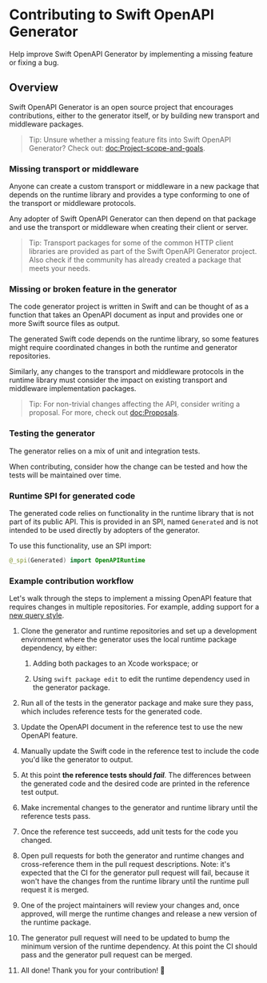 # Contributing to Swift OpenAPI Generator

Help improve Swift OpenAPI Generator by implementing a missing feature or fixing a bug.

## Overview

Swift OpenAPI Generator is an open source project that encourages contributions, either to the generator itself, or by building new transport and middleware packages.

> Tip: Unsure whether a missing feature fits into Swift OpenAPI Generator? Check out: <doc:Project-scope-and-goals>.

### Missing transport or middleware

Anyone can create a custom transport or middleware in a new package that depends on the runtime library and provides a type conforming to one of the transport or middleware protocols.

Any adopter of Swift OpenAPI Generator can then depend on that package and use the transport or middleware when creating their client or server.

> Tip: Transport packages for some of the common HTTP client libraries are provided as part of the Swift OpenAPI Generator project. Also check if the community has already created a package that meets your needs.

### Missing or broken feature in the generator

The code generator project is written in Swift and can be thought of as a function that takes an OpenAPI document as input and provides one or more Swift source files as output.

The generated Swift code depends on the runtime library, so some features might require coordinated changes in both the runtime and generator repositories.

Similarly, any changes to the transport and middleware protocols in the runtime library must consider the impact on existing transport and middleware implementation packages.

> Tip: For non-trivial changes affecting the API, consider writing a proposal. For more, check out <doc:Proposals>.

### Testing the generator

The generator relies on a mix of unit and integration tests.

When contributing, consider how the change can be tested and how the tests will be maintained over time.

### Runtime SPI for generated code

The generated code relies on functionality in the runtime library that is not part of its public API. This is provided in an SPI, named `Generated` and is not intended to be used directly by adopters of the generator.

To use this functionality, use an SPI import:

```swift
@_spi(Generated) import OpenAPIRuntime
```

### Example contribution workflow

Let's walk through the steps to implement a missing OpenAPI feature that requires changes in multiple repositories. For example, adding support for a [new query style][0].

1. Clone the generator and runtime repositories and set up a development environment where the generator uses the local runtime package dependency, by either:

    1. Adding both packages to an Xcode workspace; or

    2. Using `swift package edit` to edit the runtime dependency used in the generator package.

2. Run all of the tests in the generator package and make sure they pass, which includes reference tests for the generated code.

3. Update the OpenAPI document in the reference test to use the new OpenAPI feature.

4. Manually update the Swift code in the reference test to include the code you'd like the generator to output.

5. At this point **the reference tests should _fail_**. The differences between the generated code and the desired code are printed in the reference test output.

6. Make incremental changes to the generator and runtime library until the reference tests pass.

7. Once the reference test succeeds, add unit tests for the code you changed.

8. Open pull requests for both the generator and runtime changes and cross-reference them in the pull request descriptions. Note: it's expected that the CI for the generator pull request will fail, because it won't have the changes from the runtime library until the runtime pull request it is merged.

9. One of the project maintainers will review your changes and, once approved, will merge the runtime changes and release a new version of the runtime package.

10. The generator pull request will need to be updated to bump the minimum version of the runtime dependency. At this point the CI should pass and the generator pull request can be merged.

11. All done! Thank you for your contribution! 🙏

[0]: https://github.com/OAI/OpenAPI-Specification/blob/main/versions/3.0.3.md#fixed-fields-10

